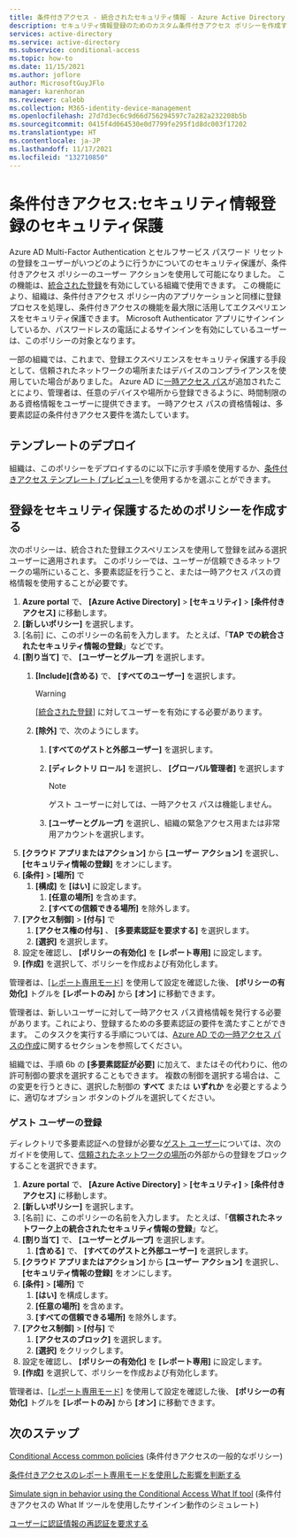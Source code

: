 ```yaml
---
title: 条件付きアクセス - 統合されたセキュリティ情報 - Azure Active Directory
description: セキュリティ情報登録のためのカスタム条件付きアクセス ポリシーを作成する
services: active-directory
ms.service: active-directory
ms.subservice: conditional-access
ms.topic: how-to
ms.date: 11/15/2021
ms.author: joflore
author: MicrosoftGuyJFlo
manager: karenhoran
ms.reviewer: calebb
ms.collection: M365-identity-device-management
ms.openlocfilehash: 27d7d3ec6c9d66d756294597c7a282a232208b5b
ms.sourcegitcommit: 0415f4d064530e0d7799fe295f1d8dc003f17202
ms.translationtype: HT
ms.contentlocale: ja-JP
ms.lasthandoff: 11/17/2021
ms.locfileid: "132710850"
---
```

# <a name="conditional-access-securing-security-info-registration"></a>条件付きアクセス:セキュリティ情報登録のセキュリティ保護

Azure AD Multi-Factor Authentication とセルフサービス パスワード リセットの登録をユーザーがいつどのように行うかについてのセキュリティ保護が、条件付きアクセス ポリシーのユーザー アクションを使用して可能になりました。 この機能は、[統合された登録](../authentication/concept-registration-mfa-sspr-combined.md)を有効にしている組織で使用できます。 この機能により、組織は、条件付きアクセス ポリシー内のアプリケーションと同様に登録プロセスを処理し、条件付きアクセスの機能を最大限に活用してエクスペリエンスをセキュリティ保護できます。 Microsoft Authenticator アプリにサインインしているか、パスワードレスの電話によるサインインを有効にしているユーザーは、このポリシーの対象となります。

一部の組織では、これまで、登録エクスペリエンスをセキュリティ保護する手段として、信頼されたネットワークの場所またはデバイスのコンプライアンスを使用していた場合がありました。 Azure AD に[一時アクセス パス](../authentication/howto-authentication-temporary-access-pass.md)が追加されたことにより、管理者は、任意のデバイスや場所から登録できるように、時間制限のある資格情報をユーザーに提供できます。 一時アクセス パスの資格情報は、多要素認証の条件付きアクセス要件を満たしています。

## <a name="template-deployment"></a>テンプレートのデプロイ

組織は、このポリシーをデプロイするのに以下に示す手順を使用するか、[条件付きアクセス テンプレート (プレビュー) ](concept-conditional-access-policy-common.md#conditional-access-templates-preview)を使用するかを選ぶことができます。 

## <a name="create-a-policy-to-secure-registration"></a>登録をセキュリティ保護するためのポリシーを作成する

次のポリシーは、統合された登録エクスペリエンスを使用して登録を試みる選択ユーザーに適用されます。 このポリシーでは、ユーザーが信頼できるネットワークの場所にいること、多要素認証を行うこと、または一時アクセス パスの資格情報を使用することが必要です。

1. **Azure portal** で、 **[Azure Active Directory]**  >  **[セキュリティ]**  >  **[条件付きアクセス]** に移動します。
1. **[新しいポリシー]** を選択します。
1. [名前] に、このポリシーの名前を入力します。 たとえば、「**TAP での統合されたセキュリティ情報の登録**」などです。
1. **[割り当て]** で、 **[ユーザーとグループ]** を選択します。
   1. **[Include]\(含める\)** で、 **[すべてのユーザー]** を選択します。

      > [!WARNING]
      > [[統合された登録]](../authentication/howto-registration-mfa-sspr-combined.md) に対してユーザーを有効にする必要があります。

   1. **[除外]** で、次のようにします。
      1. **[すべてのゲストと外部ユーザー]** を選択します。
      1. **[ディレクトリ ロール]** を選択し、 **[グローバル管理者]** を選択します
      
         > [!NOTE]
         > ゲスト ユーザーに対しては、一時アクセス パスは機能しません。

      1. **[ユーザーとグループ]** を選択し、組織の緊急アクセス用または非常用アカウントを選択します。 
1. **[クラウド アプリまたはアクション]** から **[ユーザー アクション]** を選択し、 **[セキュリティ情報の登録]** をオンにします。
1. **[条件]**  >  **[場所]** で 
   1. **[構成]** を **[はい]** に設定します。 
      1. **[任意の場所]** を含めます。
      1. **[すべての信頼できる場所]** を除外します。
1. **[アクセス制御]**  >  **[付与]** で 
   1. **[アクセス権の付与]** 、 **[多要素認証を要求する]**  を選択します。
   1. **[選択]** を選択します。
1. 設定を確認し、 **[ポリシーの有効化]** を **[レポート専用]** に設定します。
1. **[作成]** を選択して、ポリシーを作成および有効化します。

管理者は、[[レポート専用モード]](howto-conditional-access-insights-reporting.md) を使用して設定を確認した後、 **[ポリシーの有効化]** トグルを **[レポートのみ]** から **[オン]** に移動できます。

管理者は、新しいユーザーに対して一時アクセス パス資格情報を発行する必要があります。これにより、登録するための多要素認証の要件を満たすことができます。 このタスクを実行する手順については、[Azure AD での一時アクセス パスの作成](../authentication/howto-authentication-temporary-access-pass.md#create-a-temporary-access-pass)に関するセクションを参照してください。

組織では、手順 6b の **[多要素認証が必要]** に加えて、またはその代わりに、他の許可制御の要求を選択することもできます。 複数の制御を選択する場合は、この変更を行うときに、選択した制御の **すべて** または **いずれか** を必要とするように、適切なオプション ボタンのトグルを選択してください。

### <a name="guest-user-registration"></a>ゲスト ユーザーの登録

ディレクトリで多要素認証への登録が必要な[ゲスト ユーザー](../external-identities/what-is-b2b.md)については、次のガイドを使用して、[信頼されたネットワークの場所](concept-conditional-access-conditions.md#locations)の外部からの登録をブロックすることを選択できます。

1. **Azure portal** で、 **[Azure Active Directory]**  >  **[セキュリティ]**  >  **[条件付きアクセス]** に移動します。
1. **[新しいポリシー]** を選択します。
1. [名前] に、このポリシーの名前を入力します。 たとえば、「**信頼されたネットワーク上の統合されたセキュリティ情報の登録**」など。
1. **[割り当て]** で、 **[ユーザーとグループ]** を選択します。
   1. **[含める]** で、 **[すべてのゲストと外部ユーザー]** を選択します。
1. **[クラウド アプリまたはアクション]** から **[ユーザー アクション]** を選択し、 **[セキュリティ情報の登録]** をオンにします。
1. **[条件]**  >  **[場所]** で
   1. **[はい]** を構成します。
   1. **[任意の場所]** を含めます。
   1. **[すべての信頼できる場所]** を除外します。
1. **[アクセス制御]**  >  **[付与]** で
   1. **[アクセスのブロック]** を選択します。
   1. **[選択]** をクリックします。
1. 設定を確認し、 **[ポリシーの有効化]** を **[レポート専用]** に設定します。
1. **[作成]** を選択して、ポリシーを作成および有効化します。

管理者は、[[レポート専用モード]](howto-conditional-access-insights-reporting.md) を使用して設定を確認した後、 **[ポリシーの有効化]** トグルを **[レポートのみ]** から **[オン]** に移動できます。

## <a name="next-steps"></a>次のステップ

[Conditional Access common policies](concept-conditional-access-policy-common.md) (条件付きアクセスの一般的なポリシー)

[条件付きアクセスのレポート専用モードを使用した影響を判断する](howto-conditional-access-insights-reporting.md)

[Simulate sign in behavior using the Conditional Access What If tool](troubleshoot-conditional-access-what-if.md) (条件付きアクセスの What If ツールを使用したサインイン動作のシミュレート)

[ユーザーに認証情報の再認証を要求する](../authentication/concept-sspr-howitworks.md#reconfirm-authentication-information)
